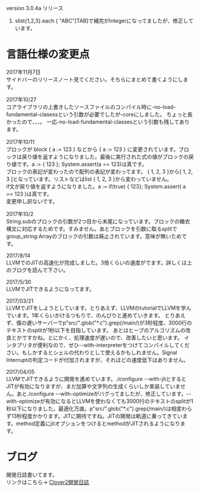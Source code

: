 version 3.0.4a リリース

1. slist{1,2,3}.each { "ABC"[TAB]で補完がIntegerになってましたが、修正しています。

# 言語仕様の変更点

2017年11月7日<br>
サイドバーのリリースノート見てください。そちらにまとめて書くようにします。

2017年10/27<br>
コアライブラリの上書きしたソースファイルのコンパイル時に-no-load-fundamental-clasessという引数が必要でしたが-coreにしました。
ちょっと長かったので、、、。
一応-no-load-fundamental-classesという引数も残してあります。<br>

2017年10/11<br>
ブロックが block { a := 123 } などから { a := 123 } に変更されています。ブロックは戻り値を返すようになりました。最後に実行された式の値がブロックの戻り値です。a := { 123 }; System.assert(a == 123)は真です。<br>
ブロックの表記が変わったので配列の表記が変わってます。 { 1, 2, 3 }から[ 1, 2, 3 ]となっています。リストなどはlist { 1, 2, 3 }から変わっていません。<br>
if文が戻り値を返すようになりました。a := if(true) { 123}; System.assert( a == 123 )は真です。<br>
変更申し訳ないです。<br>

2017年10/2<br>
String.subのブロックの引数が2つ目から末尾になっています。ブロックの糖衣構文に対応するためです。すみません。あとブロックを引数に取るsplitでgroup_string:Array<String>のブロックの引数は廃止されています。意味が無いためです。<br>

2017/8/14<br>
LLVMでのJITの高速化が完成しました。3倍くらいの速度がでます。詳しくは上のブログを読んで下さい。

2017/5/30<br>
LLVMでJITできるようになってます。

2017/03/21<br>
LLVMでJITをしようとしています。とりあえず、LLVMのtutorialでLLVMを学んでいます。1年くらいかけるつもりで、のんびりと進めていきます。
とりあえず、僕の遅いサーバーでp"src/".glob("*.c").grep(/main/)が3秒程度、3000行のテキストのsplitが1秒以下を目指しています。
あとはヒープのアルゴリズムの改良とかですかね。とにかく、処理速度が遅いので、改善したいと思います。
インタプリタが便利なので、ぜひ--with-interpreterをつけてコンパイルしてください。もしかするとシェルの代わりとして使えるかもしれません。Signal Interruptの判定コードが付加されますが、それほどの速度低下はありません。

2017/04/05<br>
LLVMでJITできるように開発を進めています。./configure --with-jitとするとJITが有効になりますが、まだ加算や文字列の生成くらいしか実装していません。あと./configure --with-optimizeがバグってましたが、修正しています。--with-optimizeが有効になるとLLVMを使わなくても3000行のテキストのsplitが1秒以下になりました。最適化万歳。p"src/".glob("*.c").grep(/main/)は相変わらず13秒程度かかります。JITに期待ですね。JITの開発は軌道に乗ってきています。method定義にjitオプションをつけるとmethodがJITされるようになります。

# ブログ

開発日誌書いてます。<br>
リンクはこちら→ <a href="http://daisukeminato.hatenablog.jp">Clover2開発日誌</a><br>
